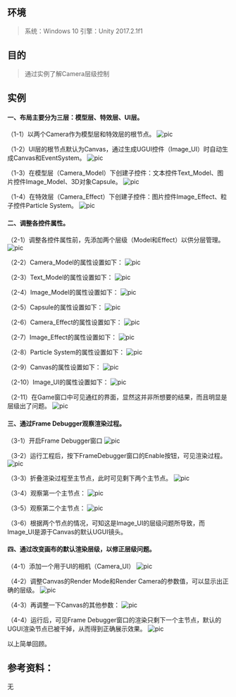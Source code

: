 ## 环境

> 系统：Windows 10
> 引擎：Unity 2017.2.1f1

## 目的
> 通过实例了解Camera层级控制

## 实例
#### 一、布局主要分为三层：模型层、特效层、UI层。

（1-1）以两个Camera作为模型层和特效层的根节点。
 ![pic](./pic/101.png)

（1-2）UI层的根节点默认为Canvas，通过生成UGUI控件（Image_UI）时自动生成Canvas和EventSystem。
 ![pic](./pic/102.png)

（1-3）在模型层（Camera_Model）下创建子控件：文本控件Text_Model、图片控件Image_Model、3D对象Capsule。
 ![pic](./pic/103.png)

（1-4）在特效层（Camera_Effect）下创建子控件：图片控件Image_Effect、粒子控件Particle System。
 ![pic](./pic/104.png)



#### 二、调整各控件属性。

（2-1）调整各控件属性前，先添加两个层级（Model和Effect）以供分层管理。
 ![pic](./pic/201.png)

（2-2）Camera_Model的属性设置如下：
 ![pic](./pic/202.png)

（2-3）Text_Model的属性设置如下：
 ![pic](./pic/203.png)

（2-4）Image_Model的属性设置如下：
 ![pic](./pic/204.png)

（2-5）Capsule的属性设置如下：
 ![pic](./pic/205.png)

（2-6）Camera_Effect的属性设置如下：
 ![pic](./pic/206.png)

（2-7）Image_Effect的属性设置如下：
 ![pic](./pic/207.png)

（2-8）Particle System的属性设置如下：
 ![pic](./pic/208.png)

（2-9）Canvas的属性设置如下：
 ![pic](./pic/209.png)

（2-10）Image_UI的属性设置如下：
 ![pic](./pic/210.png)

（2-11）在Game窗口中可见通红的界面，显然这并非所想要的结果，而且明显是层级出了问题。
 ![pic](./pic/211.png)



#### 三、通过Frame Debugger观察渲染过程。

（3-1）开启Frame Debugger窗口
 ![pic](./pic/301.png)

（3-2）运行工程后，按下FrameDebugger窗口的Enable按钮，可见渲染过程。
 ![pic](./pic/302.png)

（3-3）折叠渲染过程至主节点，此时可见剩下两个主节点。
 ![pic](./pic/303.png)

（3-4）观察第一个主节点：
 ![pic](./pic/304.png)

（3-5）观察第二个主节点：
 ![pic](./pic/305.png)

（3-6）根据两个节点的情况，可知这是Image_UI的层级问题所导致，而Image_UI是源于Canvas的默认UGUI镜头。



#### 四、通过改变画布的默认渲染层级，以修正层级问题。

（4-1）添加一个用于UI的相机（Camera_UI）
 ![pic](./pic/401.png)

（4-2）调整Canvas的Render Mode和Render Camera的参数值，可以显示出正确的层级。
 ![pic](./pic/402.png)

（4-3）再调整一下Canvas的其他参数：
 ![pic](./pic/403.png)

（4-4）运行后，可见Frame Debugger窗口的渲染只剩下一个主节点，默认的UGUI渲染节点已被干掉，从而得到正确展示效果。
 ![pic](./pic/404.png)



以上简单回顾。

## 参考资料：

无